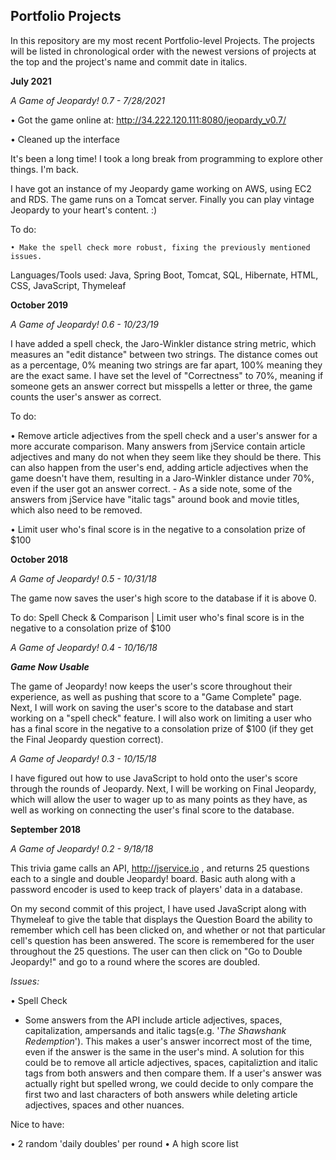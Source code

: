 ## Portfolio Projects

In this repository are my most recent Portfolio-level Projects. The projects will be listed in chronological order with the newest versions of projects at the top and the project's name and commit date in italics.

<b>July 2021</b>

<i>A Game of Jeopardy! 0.7 - 7/28/2021</i>

  • Got the game online at: http://34.222.120.111:8080/jeopardy_v0.7/

  • Cleaned up the interface

  It's been a long time! I took a long break from programming to explore other things. I'm back.

  I have got an instance of my Jeopardy game working on AWS, using EC2 and RDS. The game runs on a Tomcat server. Finally you can play vintage Jeopardy to your heart's content. :)

  To do:

    • Make the spell check more robust, fixing the previously mentioned issues.

  Languages/Tools used: Java, Spring Boot, Tomcat, SQL, Hibernate, HTML, CSS, JavaScript, Thymeleaf

<b>October 2019</b>

<i>A Game of Jeopardy! 0.6 - 10/23/19</i>

  I have added a spell check, the Jaro-Winkler distance string metric, which measures an "edit distance" between two strings. The distance comes out as a percentage, 0% meaning two strings are far apart, 100% meaning they are the exact same. I have set the level of "Correctness" to 70%, meaning if someone gets an answer correct but misspells a letter or three, the game counts the user's answer as correct.
  
  To do: 
    
  • Remove article adjectives from the spell check and a user's answer for a more accurate comparison. Many answers from jService contain article adjectives and many do not when they seem like they should be there. This can also happen from the user's end, adding article adjectives when the game doesn't have them, resulting in a Jaro-Winkler distance under 70%, even if the user got an answer correct.
      - As a side note, some of the answers from jService have "italic tags" around book and movie titles, which also need to be removed.
    
  • Limit user who's final score is in the negative to a consolation prize of $100

<b>October 2018</b>

<i>A Game of Jeopardy! 0.5 - 10/31/18</i>

  The game now saves the user's high score to the database if it is above 0. 

  To do: Spell Check & Comparison | Limit user who's final score is in the negative to a consolation prize of $100

<i>A Game of Jeopardy! 0.4 - 10/16/18</i>

<b><i>Game Now Usable</i></b>

  The game of Jeopardy! now keeps the user's score throughout their experience, as well as pushing that score to a "Game Complete" page. Next, I will work on saving the user's score to the database and start working on a "spell check" feature. I will also work on limiting a user who has a final score in the negative to a consolation prize of $100 (if they get the Final Jeopardy question correct).

<i>A Game of Jeopardy! 0.3 - 10/15/18</i>

  I have figured out how to use JavaScript to hold onto the user's score through the rounds of Jeopardy. Next, I will be working on Final Jeopardy, which will allow the user to wager up to as many points as they have, as well as working on connecting the user's final score to the database.

<b>September 2018</b>

<i>A Game of Jeopardy! 0.2 - 9/18/18</i>

  This trivia game calls an API, http://jservice.io , and returns 25 questions each to a single and double Jeopardy! board. Basic auth along with a password encoder is used to keep track of players' data in a database. 

  On my second commit of this project, I have used JavaScript along with Thymeleaf to give the table that displays the Question Board the ability to remember which cell has been clicked on, and whether or not that particular cell's question has been answered. The score is remembered for the user throughout the 25 questions. The user can then click on "Go to Double Jeopardy!" and go to a round where the scores are doubled.

<i>Issues:</i>

  • Spell Check
   - Some answers from the API include article adjectives, spaces, capitalization, ampersands and italic tags(e.g. '<i>The Shawshank Redemption</i>'). This makes a user's answer incorrect most of the time, even if the answer is the same in the user's mind. A solution for this could be to remove all article adjectives, spaces, capitaliztion and italic tags from both answers and then compare them. If a user's answer was actually right but spelled wrong, we could decide to only compare the first two and last characters of both answers while deleting article adjectives, spaces and other nuances.

  Nice to have:

  • 2 random 'daily doubles' per round 
  • A high score list
